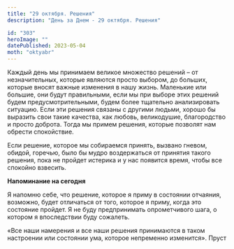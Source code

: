 ```yaml
---
title: "29 октября. Решения"
description: "День за Днем - 29 октября. Решения"

id: "303"
heroImage: ""
datePublished: 2023-05-04
moth: "oktyabr"
---
```


Каждый день мы принимаем великое множество решений – от незначительных,
которые являются просто выбором, до больших, которые вносят важные изменения в
нашу жизнь. Маленькие или большие, они будут правильными, если мы при выборе
этих решений будем предусмотрительными, будем более тщательно анализировать
ситуацию. Если эти решения связаны с другими людьми, хорошо бы выразить свои
такие качества, как любовь, великодушие, благородство и просто доброта. Тогда
мы примем решения, которые позволят нам обрести спокойствие.

Если решение, которое мы собираемся принять, вызвано гневом, обидой, горечью,
было бы мудро воздержаться от принятия такого решения, пока не пройдет
истерика и у нас появится время, чтобы все спокойно взвесить.

**Напоминание на сегодня**

Я напомню себе, что решение, которое я приму в состоянии отчаяния, возможно,
будет отличаться от того, которое я приму, когда это состояние пройдет. Я не
буду предпринимать опрометчивого шага, о котором я впоследствии буду сожалеть.

«Все наши намерения и все наши решения принимаются в таком настроении или
состоянии ума, которое непременно изменится». Пруст
